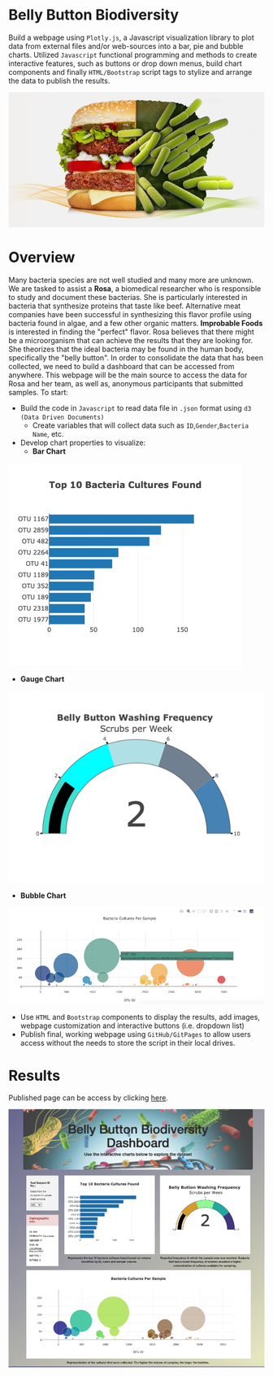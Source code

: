 # Belly Button Biodiversity

Build a webpage using `Plotly.js`, a Javascript visualization library to plot data from external files and/or web-sources into a bar, pie and bubble charts. Utilized `Javascript` functional programming and methods to create interactive features, such as buttons or drop down menus, build chart components and finally `HTML/Bootstrap` script tags to stylize and arrange the data to publish the results.

![openingimage](https://github.com/amylio/BellyButtonBiodiversity/blob/main/Images/pathogen-overview-image.jpg)

# Overview

Many bacteria species are not well studied and many more are unknown. We are tasked to assist a **Rosa**, a biomedical researcher who is responsible to study and document these bacterias.  She is particularly interested in bacteria that synthesize proteins that taste like beef. Alternative meat companies have been successful in synthesizing this flavor profile using bacteria found in algae, and a few other organic matters. **Improbable Foods** is interested in finding the "perfect" flavor. Rosa believes that there might be a microorganism that can achieve the results that they are looking for. She theorizes that the ideal bacteria may be found in the human body, specifically the "belly button". In order to consolidate the data that has been collected, we need to build a dashboard that can be accessed from anywhere. This webpage will be the main source to access the data for Rosa and her team, as well as, anonymous participants that submitted samples. To start:

* Build the code in `Javascript` to read data file in `.json` format using `d3 (Data Driven Documents)`
  * Create variables that will collect data such as `ID`,`Gender`,`Bacteria Name`, etc.
* Develop chart properties to visualize:
  * **Bar Chart**
  
![barchart](https://github.com/amylio/BellyButtonBiodiversity/blob/main/Images/newplot.png)
 
  * **Gauge Chart**
 
![gauge](https://github.com/amylio/BellyButtonBiodiversity/blob/main/Images/Gauge.png)
 
  * **Bubble Chart**
 
![bubble](https://github.com/amylio/BellyButtonBiodiversity/blob/main/Images/bubblechart.png)
 
* Use `HTML` and `Bootstrap` components to display the results, add images, webpage customization and interactive buttons (i.e. dropdown list)
* Publish final, working webpage using `GitHub/GitPages` to allow users access without the needs to store the script in their local drives.

# Results

Published page can be access by clicking [here](https://amylio.github.io/BellyButtonBiodiversity/).

![final](https://github.com/amylio/BellyButtonBiodiversity/blob/main/Images/Finalwebpage.png)



